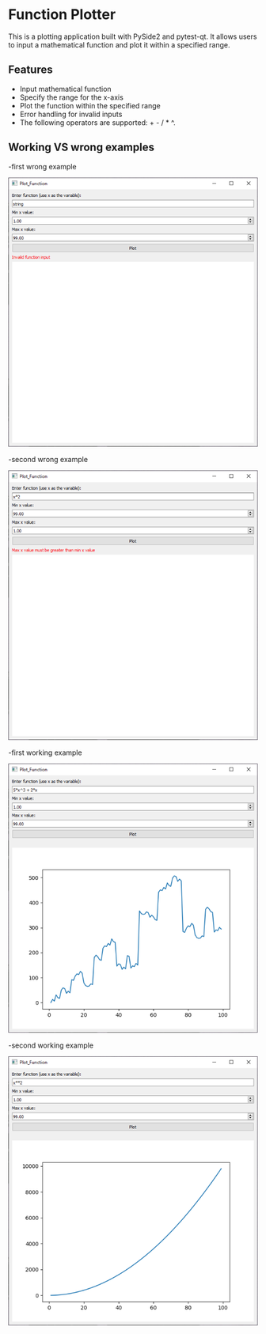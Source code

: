 # Function Plotter

This is a plotting application built with PySide2 and pytest-qt. It allows users to input a mathematical function and plot it within a specified range.

## Features

- Input mathematical function
- Specify the range for the x-axis
- Plot the function within the specified range
- Error handling for invalid inputs
- The following operators are supported: + - / * ^.

## Working VS wrong examples

-first wrong example


 ![Image Description](images/3.PNG)

-second wrong example


 ![Image Description](images/4.PNG)

-first working example


 ![Image Description](images/1.PNG)
 
-second working example


 ![Image Description](images/2.PNG)



